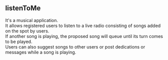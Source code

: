 
<b> <h2> listenToMe </h2> </b>

 It's a musical application. <br>
 It allows registered users to listen to a live radio consisting of songs added on the spot by users. <br>
 If another song is playing, the proposed song will queue until its turn comes to be played. <br>
 Users can also suggest songs to other users or post dedications or messages while a song is playing. <br>
 
 
 
